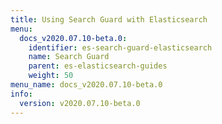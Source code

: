 ```yaml
---
title: Using Search Guard with Elasticsearch
menu:
  docs_v2020.07.10-beta.0:
    identifier: es-search-guard-elasticsearch
    name: Search Guard
    parent: es-elasticsearch-guides
    weight: 50
menu_name: docs_v2020.07.10-beta.0
info:
  version: v2020.07.10-beta.0
---
```


